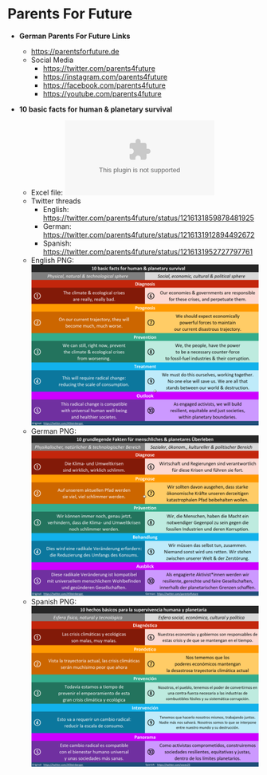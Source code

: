 # Parents For Future

* **German Parents For Future Links**
  * https://parentsforfuture.de
  * Social Media
    * https://twitter.com/parents4future
    * https://instagram.com/parents4future
	* https://facebook.com/parents4future
	* https://youtube.com/parents4future
	 
* **10 basic facts for human & planetary survival**
  * Excel file: ![10-basic-facts-for-human-and-planetary-survival.xlsx](/10-basic-facts-for-human-and-planetary-survival.xlsx?raw=true)
  * Twitter threads
    * English: https://twitter.com/parents4future/status/1216131859878481925
    * German: https://twitter.com/parents4future/status/1216131912894492672
    * Spanish: https://twitter.com/parents4future/status/1216131952727797761
  * English PNG: ![English](/10-basic-facts-for-human-and-planetary-survival-English.png)
  * German PNG: ![German](/10-basic-facts-for-human-and-planetary-survival-German.png)
  * Spanish PNG: ![Spanish](/10-basic-facts-for-human-and-planetary-survival-Spanish.png)
  
  